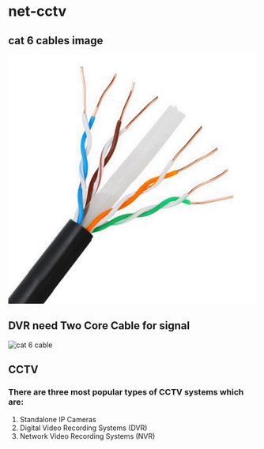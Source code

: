 # net-cctv

## cat 6 cables image

![cat 6 cable](../.gitbook/assets/cat6-cables.jpeg)

## DVR need Two Core Cable for signal

![cat 6 cable](https://5.imimg.com/data5/PL/VJ/MY-10198981/two-core-armoured-cables-500x500.jpg)

## CCTV

### There are three most popular types of CCTV systems which are:

1. Standalone IP Cameras
2. Digital Video Recording Systems \(DVR\)
3. Network Video Recording Systems \(NVR\)

